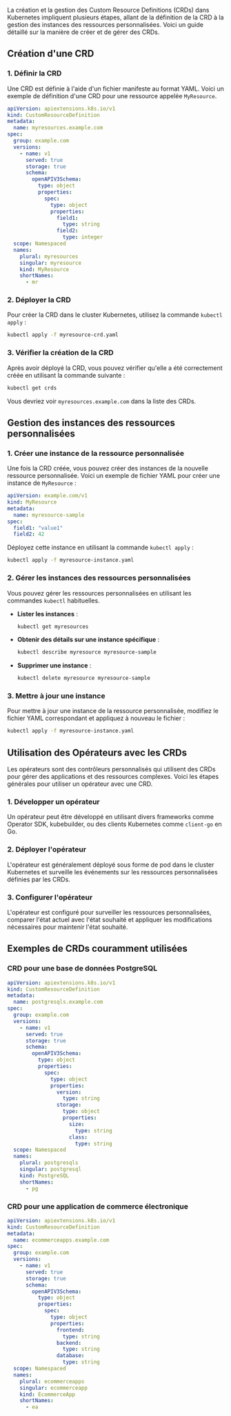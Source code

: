 La création et la gestion des Custom Resource Definitions (CRDs) dans Kubernetes impliquent plusieurs étapes, allant de la définition de la CRD à la gestion des instances des ressources personnalisées. Voici un guide détaillé sur la manière de créer et de gérer des CRDs.

## Création d'une CRD

### 1. Définir la CRD

Une CRD est définie à l'aide d'un fichier manifeste au format YAML. Voici un exemple de définition d'une CRD pour une ressource appelée `MyResource`.

```yaml
apiVersion: apiextensions.k8s.io/v1
kind: CustomResourceDefinition
metadata:
  name: myresources.example.com
spec:
  group: example.com
  versions:
    - name: v1
      served: true
      storage: true
      schema:
        openAPIV3Schema:
          type: object
          properties:
            spec:
              type: object
              properties:
                field1:
                  type: string
                field2:
                  type: integer
  scope: Namespaced
  names:
    plural: myresources
    singular: myresource
    kind: MyResource
    shortNames:
      - mr
```

### 2. Déployer la CRD

Pour créer la CRD dans le cluster Kubernetes, utilisez la commande `kubectl apply` :

```sh
kubectl apply -f myresource-crd.yaml
```

### 3. Vérifier la création de la CRD

Après avoir déployé la CRD, vous pouvez vérifier qu'elle a été correctement créée en utilisant la commande suivante :

```sh
kubectl get crds
```

Vous devriez voir `myresources.example.com` dans la liste des CRDs.

## Gestion des instances des ressources personnalisées

### 1. Créer une instance de la ressource personnalisée

Une fois la CRD créée, vous pouvez créer des instances de la nouvelle ressource personnalisée. Voici un exemple de fichier YAML pour créer une instance de `MyResource` :

```yaml
apiVersion: example.com/v1
kind: MyResource
metadata:
  name: myresource-sample
spec:
  field1: "value1"
  field2: 42
```

Déployez cette instance en utilisant la commande `kubectl apply` :

```sh
kubectl apply -f myresource-instance.yaml
```

### 2. Gérer les instances des ressources personnalisées

Vous pouvez gérer les ressources personnalisées en utilisant les commandes `kubectl` habituelles.

- **Lister les instances** :

  ```sh
  kubectl get myresources
  ```

- **Obtenir des détails sur une instance spécifique** :

  ```sh
  kubectl describe myresource myresource-sample
  ```

- **Supprimer une instance** :

  ```sh
  kubectl delete myresource myresource-sample
  ```

### 3. Mettre à jour une instance

Pour mettre à jour une instance de la ressource personnalisée, modifiez le fichier YAML correspondant et appliquez à nouveau le fichier :

```sh
kubectl apply -f myresource-instance.yaml
```

## Utilisation des Opérateurs avec les CRDs

Les opérateurs sont des contrôleurs personnalisés qui utilisent des CRDs pour gérer des applications et des ressources complexes. Voici les étapes générales pour utiliser un opérateur avec une CRD.

### 1. Développer un opérateur

Un opérateur peut être développé en utilisant divers frameworks comme Operator SDK, kubebuilder, ou des clients Kubernetes comme `client-go` en Go.

### 2. Déployer l'opérateur

L'opérateur est généralement déployé sous forme de pod dans le cluster Kubernetes et surveille les événements sur les ressources personnalisées définies par les CRDs.

### 3. Configurer l'opérateur

L'opérateur est configuré pour surveiller les ressources personnalisées, comparer l'état actuel avec l'état souhaité et appliquer les modifications nécessaires pour maintenir l'état souhaité.

## Exemples de CRDs couramment utilisées

### CRD pour une base de données PostgreSQL

```yaml
apiVersion: apiextensions.k8s.io/v1
kind: CustomResourceDefinition
metadata:
  name: postgresqls.example.com
spec:
  group: example.com
  versions:
    - name: v1
      served: true
      storage: true
      schema:
        openAPIV3Schema:
          type: object
          properties:
            spec:
              type: object
              properties:
                version:
                  type: string
                storage:
                  type: object
                  properties:
                    size:
                      type: string
                    class:
                      type: string
  scope: Namespaced
  names:
    plural: postgresqls
    singular: postgresql
    kind: PostgreSQL
    shortNames:
      - pg
```

### CRD pour une application de commerce électronique

```yaml
apiVersion: apiextensions.k8s.io/v1
kind: CustomResourceDefinition
metadata:
  name: ecommerceapps.example.com
spec:
  group: example.com
  versions:
    - name: v1
      served: true
      storage: true
      schema:
        openAPIV3Schema:
          type: object
          properties:
            spec:
              type: object
              properties:
                frontend:
                  type: string
                backend:
                  type: string
                database:
                  type: string
  scope: Namespaced
  names:
    plural: ecommerceapps
    singular: ecommerceapp
    kind: EcommerceApp
    shortNames:
      - ea
```
